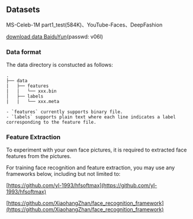 ## Datasets
MS-Celeb-1M part1_test(584K)、YouTube-Faces、DeepFashion

[download data BaiduYun](https://pan.baidu.com/s/1cElauIJjDIM8QRgntFLB6g)(passwd: v06l)

### Data format
The data directory is constucted as follows:
```
.
├── data
|   ├── features
|   |   └── xxx.bin
│   ├── labels
|   |   └── xxx.meta

- `features` currently supports binary file.
- `labels` supports plain text where each line indicates a label corresponding to the feature file.

```

### Feature Extraction
To experiment with your own face pictures, it is required to extracted face features from the pictures.

For training face recognition and feature extraction, you may use any frameworks below, including but not limited to:

[https://github.com/yl-1993/hfsoftmax](https://github.com/yl-1993/hfsoftmax)

[https://github.com/XiaohangZhan/face_recognition_framework](https://github.com/XiaohangZhan/face_recognition_framework)

